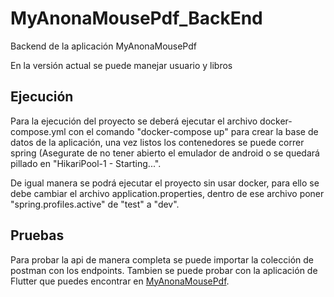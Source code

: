 # MyAnonaMousePdf_BackEnd
Backend de la aplicación MyAnonaMousePdf

En la versión actual se puede manejar usuario y libros
## Ejecución
Para la ejecución del proyecto se deberá ejecutar el archivo docker-compose.yml con el comando "docker-compose up" para crear la base de datos de la aplicación, una vez listos los contenedores se puede correr spring (Asegurate de no tener abierto el emulador de android o se quedará pillado en "HikariPool-1 - Starting...".

De igual manera se podrá ejecutar el proyecto sin usar docker, para ello se debe cambiar el archivo application.properties, dentro de ese archivo poner "spring.profiles.active" de "test" a "dev".
## Pruebas
Para probar la api de manera completa se puede importar la colección de postman con los endpoints.
Tambien se puede probar con la aplicación de Flutter que puedes encontrar en [MyAnonaMousePdf](https://github.com/CapibaraAnonimo/MyAnonaMousePdf_FrontEnd).
